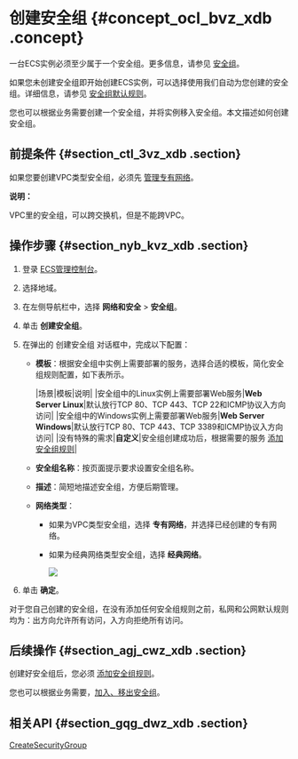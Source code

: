 # 创建安全组 {#concept_ocl_bvz_xdb .concept}

一台ECS实例必须至少属于一个安全组。更多信息，请参见 [安全组](../intl.zh-CN/产品简介/网络和安全性/安全组.md#)。

如果您未创建安全组即开始创建ECS实例，可以选择使用我们自动为您创建的安全组。详细信息，请参见 [安全组默认规则](intl.zh-CN/用户指南/安全组/安全组默认规则.md#)。

您也可以根据业务需要创建一个安全组，并将实例移入安全组。本文描述如何创建安全组。

## 前提条件 {#section_ctl_3vz_xdb .section}

如果您要创建VPC类型安全组，必须先 [管理专有网络](../../intl.zh-CN/用户指南/管理专有网络.md#)。

**说明：** 

VPC里的安全组，可以跨交换机，但是不能跨VPC。

## 操作步骤 {#section_nyb_kvz_xdb .section}

1.  登录 [ECS管理控制台](https://ecs.console.aliyun.com/#/home)。
2.  选择地域。
3.  在左侧导航栏中，选择 **网络和安全** \> **安全组**。
4.  单击 **创建安全组**。
5.  在弹出的 创建安全组 对话框中，完成以下配置：
    -   **模板**：根据安全组中实例上需要部署的服务，选择合适的模板，简化安全组规则配置，如下表所示。

        |场景|模板|说明|
        |安全组中的Linux实例上需要部署Web服务|**Web Server Linux**|默认放行TCP 80、TCP 443、TCP 22和ICMP协议入方向访问|
        |安全组中的Windows实例上需要部署Web服务|**Web Server Windows**|默认放行TCP 80、TCP 443、TCP 3389和ICMP协议入方向访问|
        |没有特殊的需求|**自定义**|安全组创建成功后，根据需要的服务 [添加安全组规则](intl.zh-CN/用户指南/安全组/添加安全组规则.md#)|

    -   **安全组名称**：按页面提示要求设置安全组名称。
    -   **描述**：简短地描述安全组，方便后期管理。
    -   **网络类型**：
        -   如果为VPC类型安全组，选择 **专有网络**，并选择已经创建的专有网络。
        -   如果为经典网络类型安全组，选择 **经典网络**。

            ![](http://static-aliyun-doc.oss-cn-hangzhou.aliyuncs.com/assets/img/9717/4657_zh-CN.png)

6.  单击 **确定**。

对于您自己创建的安全组，在没有添加任何安全组规则之前，私网和公网默认规则均为：出方向允许所有访问，入方向拒绝所有访问。

## 后续操作 {#section_agj_cwz_xdb .section}

创建好安全组后，您必须 [添加安全组规则](intl.zh-CN/用户指南/安全组/添加安全组规则.md#)。

您也可以根据业务需要，[加入、移出安全组](intl.zh-CN/用户指南/实例/加入、移出安全组.md#)。

## 相关API {#section_gqg_dwz_xdb .section}

[CreateSecurityGroup](../intl.zh-CN/API参考/安全组/CreateSecurityGroup.md#)

